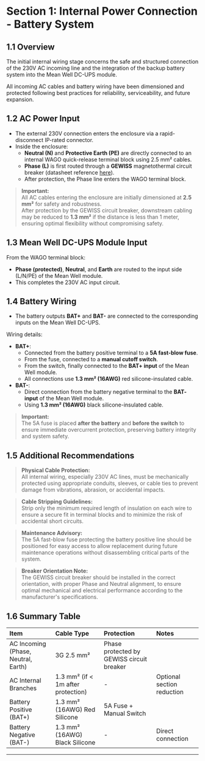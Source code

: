 # Section 1: Internal Power Connection - Battery System

## 1.1 Overview

The initial internal wiring stage concerns the safe and structured connection of the 230V AC incoming line and the integration of the backup battery system into the Mean Well DC-UPS module.

All incoming AC cables and battery wiring have been dimensioned and protected following best practices for reliability, serviceability, and future expansion.

## 1.2 AC Power Input

- The external 230V connection enters the enclosure via a rapid-disconnect IP-rated connector.
- Inside the enclosure:
  - **Neutral (N)** and **Protective Earth (PE)** are directly connected to an internal WAGO quick-release terminal block using 2.5 mm² cables.
  - **Phase (L)** is first routed through a **GEWISS** magnetothermal circuit breaker (datasheet reference [here](https://github.com/Cmod777/eBusCore/blob/main/datasheets/internal/power/product.datasheet.1000001.1000061.GW90025.pdf)).
  - After protection, the Phase line enters the WAGO terminal block.

> **Important:**  
> All AC cables entering the enclosure are initially dimensioned at **2.5 mm²** for safety and robustness.  
> After protection by the GEWISS circuit breaker, downstream cabling may be reduced to **1.3 mm²** if the distance is less than 1 meter, ensuring optimal flexibility without compromising safety.

## 1.3 Mean Well DC-UPS Module Input

From the WAGO terminal block:
- **Phase (protected)**, **Neutral**, and **Earth** are routed to the input side (L/N/PE) of the Mean Well module.
- This completes the 230V AC input circuit.

## 1.4 Battery Wiring

- The battery outputs **BAT+** and **BAT-** are connected to the corresponding inputs on the Mean Well DC-UPS.

Wiring details:
- **BAT+**:
  - Connected from the battery positive terminal to a **5A fast-blow fuse**.
  - From the fuse, connected to a **manual cutoff switch**.
  - From the switch, finally connected to the **BAT+ input** of the Mean Well module.
  - All connections use **1.3 mm² (16AWG)** red silicone-insulated cable.
- **BAT-**:
  - Direct connection from the battery negative terminal to the **BAT- input** of the Mean Well module.
  - Using **1.3 mm² (16AWG)** black silicone-insulated cable.

> **Important:**  
> The 5A fuse is placed **after the battery** and **before the switch** to ensure immediate overcurrent protection, preserving battery integrity and system safety.

## 1.5 Additional Recommendations

> **Physical Cable Protection:**  
> All internal wiring, especially 230V AC lines, must be mechanically protected using appropriate conduits, sleeves, or cable ties to prevent damage from vibrations, abrasion, or accidental impacts.

> **Cable Stripping Guidelines:**  
> Strip only the minimum required length of insulation on each wire to ensure a secure fit in terminal blocks and to minimize the risk of accidental short circuits.

> **Maintenance Advisory:**  
> The 5A fast-blow fuse protecting the battery positive line should be positioned for easy access to allow replacement during future maintenance operations without disassembling critical parts of the system.

> **Breaker Orientation Note:**  
> The GEWISS circuit breaker should be installed in the correct orientation, with proper Phase and Neutral alignment, to ensure optimal mechanical and electrical performance according to the manufacturer's specifications.

## 1.6 Summary Table

| Item | Cable Type | Protection | Notes |
|:---|:---|:---|:---|
| AC Incoming (Phase, Neutral, Earth) | 3G 2.5 mm² | Phase protected by GEWISS circuit breaker | |
| AC Internal Branches | 1.3 mm² (if < 1m after protection) | - | Optional section reduction |
| Battery Positive (BAT+) | 1.3 mm² (16AWG) Red Silicone | 5A Fuse + Manual Switch | |
| Battery Negative (BAT-) | 1.3 mm² (16AWG) Black Silicone | - | Direct connection |

---
